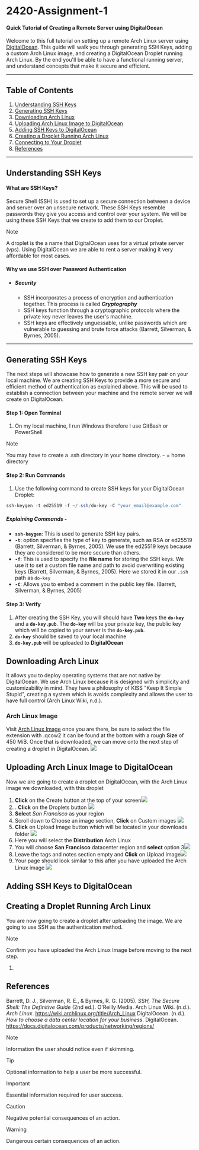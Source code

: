 # 2420-Assignment-1
#### Quick Tutorial of Creating a Remote Server using DigitalOcean

Welcome to this full tutorial on setting up a remote Arch Linux server using [DigitalOcean](https://www.digitalocean.com/). This guide will walk you through generating SSH Keys, adding a custom Arch Linux image, and creating a DigitalOcean Droplet running Arch Linux. By the end you'll be able to have a functional running server, and understand concepts that make it secure and efficient.

____________________________

## Table of Contents

1. [Understanding SSH Keys](#understanding-ssh-keys)
2. [Generating SSH Keys](#generating-ssh-keys)
3. [Downloading Arch Linux](#downloading-arch-linux)
4. [Uploading Arch Linux Image to DigitalOcean](#uploading-arch-linux-image-to-digitalocean)
5. [Adding SSH Keys to DigitalOcean](#adding-ssh-keys-to-digitalocean)
6. [Creating a Droplet Running Arch Linux](#creating-a-droplet-running-arch-linux)
7. [Connecting to Your Droplet](#connecting-to-your-droplet)
8. [References](#references)


_____________

## Understanding SSH Keys
#### What are SSH Keys?

Secure Shell (SSH) is used to set up a secure connection between a device and server over an unsecure network. These SSH Keys resemble passwords they give you access and control over your system. We will be using these SSH Keys that we create to add them to our Droplet.  

> [!Note]
> A droplet is the a name that DigitalOcean uses for a virtual private server (vps). Using DigitalOcean we are able to rent a server making it very affordable for most cases.

#### Why we use SSH over Password Authentication

- ##### **Security**
	- SSH incorporates a process of encryption and authentication together. This process is called ***Cryptography***
	- SSH keys function through a cryptographic protocols where the private key never leaves the user's machine.
	- SSH keys are effectively unguessable, unlike passwords which are vulnerable to guessing and brute force attacks (Barrett, Silverman, & Byrnes, 2005).


________________________________________________________________

## Generating SSH Keys

The next steps will showcase how to generate a new SSH key pair on your local machine. We are creating SSH Keys to provide a more secure and efficient method of authentication as explained above.  This will be used to establish a connection between your machine and the remote server we will create on DigitalOcean.

#### Step 1: Open Terminal
1. On my local machine, I run Windows therefore I use GitBash or PowerShell

> [!Note]
> You may have to create a .ssh directory in your home directory. 
> `~` = home directory

#### Step 2: Run Commands

1. Use the following command to create SSH keys for your DigitalOcean Droplet:

```powershell
ssh-keygen -t ed25519 -f ~/.ssh/do-key -C "your_email@example.com"
```

##### Explaining Commands - 

- **`ssh-keygen`**: This is used to generate SSH key pairs.
-  **`-t`**: option specifies the type of key to generate, such as RSA or ed25519 (Barrett, Silverman, & Byrnes, 2005). We use the ed25519 keys because they are considered to be more secure than others.
- **`-f`**: This is used to specify the **file name** for storing the SSH keys. We use it to set a custom file name and path to avoid overwriting existing keys (Barrett, Silverman, & Byrnes, 2005). Here we stored it in our `.ssh` path as `do-key`
- **`-C`**: Allows you to embed a comment in the public key file. (Barrett, Silverman, & Byrnes, 2005)

#### Step 3: Verify

1. After creating the SSH Key, you will should have **Two** keys the **`do-key`** and a **`do-key.pub`**. The **`do-key`** will be your private key, the public key which will be copied to your server is the      **`do-key.pub`**. 
2. **`do-key`** should be saved to your local machine
3. **`do-key.pub`** will be uploaded to **DigitalOcean** 

## Downloading Arch Linux

It allows you to deploy operating systems that are not native by DigitalOcean. We use Arch Linux because it is designed with simplicity and customizability in mind. They have a philosophy of KISS "Keep It Simple Stupid", creating a system which is avoids complexity and allows the user to have full control (Arch Linux Wiki, n.d.).

### Arch Linux Image

Visit [Arch Linux Image](https://gitlab.archlinux.org/archlinux/arch-boxes/-/packages/1545) once you are there, be sure to select the file extension with .qcow2 it can be found at the bottom with a rough **Size** of 450 MiB. Once that is downloaded, we can move onto the next step of creating a droplet in DigitalOcean.
![](Assets/Screenshot%202024-09-24%20125125.png)


## Uploading Arch Linux Image to DigitalOcean
Now we are going to create a droplet on DigitalOcean, with the Arch Linux image we downloaded, with this droplet

1. **Click** on the Create button at the top of your screen![](Assets/Screenshot%202024-09-26%20165047.png)
2. . **Click** on the Droplets button ![](Assets/Screenshot%202024-09-26%20165115.png)
3. **Select** *San Francisco* as your region
4. Scroll down to Choose an image section, **Click** on Custom images ![](Assets/Screenshot%202024-09-26%20170723.png)
5. **Click** on Upload Image button which will be located in your downloads folder ![](Assets/Screenshot%202024-09-26%20171016.png)
6. Here you will select the **Distribution** Arch Linux
7. You will choose **San Francisco** datacenter region and **select** option 3![](Assets/Screenshot%202024-09-26%20173119.png)
8. Leave the tags and notes section empty and **Click** on Upload Image![](Assets/Screenshot%202024-09-26%20173228.png)
9. Your page should look similar to this after you have uploaded the Arch Linux image ![](Assets/Screenshot%202024-09-26%20173336.png)


## Adding SSH Keys to DigitalOcean

## Creating a Droplet Running Arch Linux

You are now going to create a droplet after uploading the image. We are going to use SSH as the authentication method. 

> [!Note]
> Confirm you have uploaded the Arch Linux Image before moving to the next step.

1. 

## References

Barrett, D. J., Silverman, R. E., & Byrnes, R. G. (2005). _SSH, The Secure Shell: The Definitive Guide_ (2nd ed.). O'Reilly Media.
Arch Linux Wiki. (n.d.). _Arch Linux_. https://wiki.archlinux.org/title/Arch_Linux
DigitalOcean. (n.d.). _How to choose a data center location for your business_. DigitalOcean. https://docs.digitalocean.com/products/networking/regions/


> [!NOTE]
> Information the user should notice even if skimming.

> [!TIP]
> Optional information to help a user be more successful.

> [!IMPORTANT]
> Essential information required for user success.

> [!CAUTION]
> Negative potential consequences of an action.

> [!WARNING]
> Dangerous certain consequences of an action.